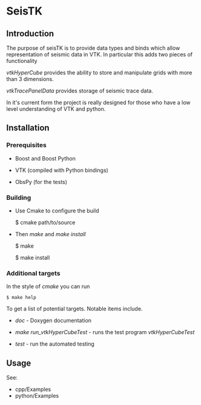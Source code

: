 
SeisTK
======

Introduction
------------

The purpose of seisTK is to provide data types and binds which allow representation of seismic data in VTK.
In particular this adds two pieces of functionality 

*vtkHyperCube* provides the ability to store and manipulate grids with more than 3 dimensions. 

*vtkTracePanelData* provides storage of seismic trace data. 

In it's current form the project is really designed for those who have a low level understanding of VTK and python. 


Installation
------------

### Prerequisites

* Boost and Boost Python

* VTK (compiled with Python bindings)

* ObsPy (for the tests)

###  Building 

 
* Use Cmake to configure the build

    $ cmake path/to/source

* Then *make* and *make install*

    $ make 

    $ make install 

### Additional targets

In the style of *cmake* you can run

    $ make help

To get a list of potential targets. Notable items include.

* *doc* - Doxygen documentation

* *make run_vtkHyperCubeTest* - runs the test program *vtkHyperCubeTest*

* *test* - run the automated testing


Usage
-----

See:

* cpp/Examples
* python/Examples

